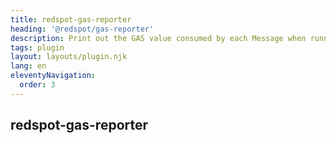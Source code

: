 ```yaml
---
title: redspot-gas-reporter
heading: '@redspot/gas-reporter'
description: Print out the GAS value consumed by each Message when running the test.
tags: plugin
layout: layouts/plugin.njk
lang: en
eleventyNavigation:
  order: 3
---
```


## redspot-gas-reporter
